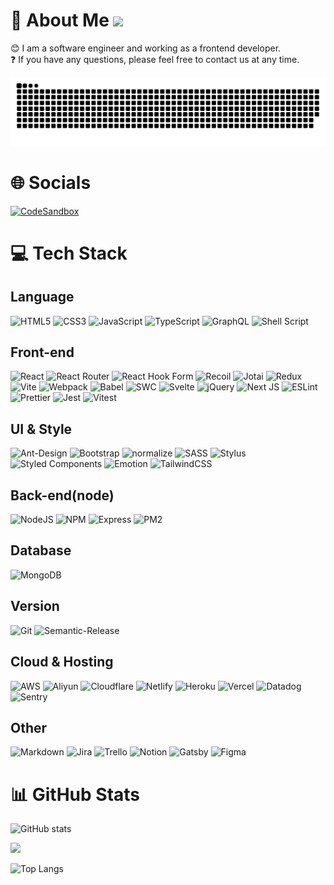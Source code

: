 # 💫 About Me ![](https://visitcount.itsvg.in/api?id=jl917&label=&color=12&icon=5&pretty=true)
😊 I am a software engineer and working as a frontend developer.<br>❓ If you have any questions, please feel free to contact us at any time.

<picture>
  <source media="(prefers-color-scheme: dark)" srcset="https://raw.githubusercontent.com/jl917/jl917/output/github-contribution-grid-snake-dark.svg" />
  <source media="(prefers-color-scheme: light)" srcset="https://raw.githubusercontent.com/jl917/jl917/output/github-contribution-grid-snake.svg" />
  <img alt="github-snake" src="https://raw.githubusercontent.com/jl917/jl917/output/github-contribution-grid-snake.svg" />
</picture>


# 🌐 Socials

[![CodeSandbox](https://img.shields.io/badge/codesandbox-151515?style=for-the-badge&logo=codesandbox&logoColor=white)](https://codesandbox.io/u/jl917) 


# 💻 Tech Stack

## Language

![HTML5](https://img.shields.io/badge/html5-%23E34F26.svg?style=for-the-badge&logo=html5&logoColor=white) ![CSS3](https://img.shields.io/badge/css3-%231572B6.svg?style=for-the-badge&logo=css3&logoColor=white) ![JavaScript](https://img.shields.io/badge/javascript-%23323330.svg?style=for-the-badge&logo=javascript&logoColor=%23F7DF1E) ![TypeScript](https://img.shields.io/badge/typescript-%23007ACC.svg?style=for-the-badge&logo=typescript&logoColor=white) ![GraphQL](https://img.shields.io/badge/-GraphQL-E10098?style=for-the-badge&logo=graphql&logoColor=white) ![Shell Script](https://img.shields.io/badge/shell_script-%23121011.svg?style=for-the-badge&logo=gnu-bash&logoColor=white)

## Front-end

![React](https://img.shields.io/badge/react-%2320232a.svg?style=for-the-badge&logo=react&logoColor=%2361DAFB) ![React Router](https://img.shields.io/badge/react_router-CA4245?style=for-the-badge&logo=react-router&logoColor=white) ![React Hook Form](https://img.shields.io/badge/react_hook_form-EC5990?style=for-the-badge&logo=reacthookform&logoColor=white) ![Recoil](https://img.shields.io/badge/recoil-3578e5?style=for-the-badge&logo=recoil&logoColor=white) ![Jotai](https://img.shields.io/badge/jotai-000?style=for-the-badge&logo=jotai&logoColor=white) ![Redux](https://img.shields.io/badge/redux-%23593d88.svg?style=for-the-badge&logo=redux&logoColor=white) ![Vite](https://img.shields.io/badge/vite-646CFF?style=for-the-badge&logo=vite&logoColor=white) ![Webpack](https://img.shields.io/badge/webpack-%238DD6F9.svg?style=for-the-badge&logo=webpack&logoColor=black) ![Babel](https://img.shields.io/badge/Babel-F9DC3e?style=for-the-badge&logo=babel&logoColor=black) ![SWC](https://img.shields.io/badge/SWC-FFA786?style=for-the-badge&logo=swc&logoColor=black) ![Svelte](https://img.shields.io/badge/svelte-%23f1413d.svg?style=for-the-badge&logo=svelte&logoColor=white) ![jQuery](https://img.shields.io/badge/jquery-%230769AD.svg?style=for-the-badge&logo=jquery&logoColor=white) ![Next JS](https://img.shields.io/badge/Next-black?style=for-the-badge&logo=next.js&logoColor=white) ![ESLint](https://img.shields.io/badge/ESLint-4B3263?style=for-the-badge&logo=eslint&logoColor=white) ![Prettier](https://img.shields.io/badge/prettier-F7B93E?style=for-the-badge&logo=prettier&logoColor=black) ![Jest](https://img.shields.io/badge/jest-C21325?style=for-the-badge&logo=jest&logoColor=white) ![Vitest](https://img.shields.io/badge/vitest-6E9F18?style=for-the-badge&logo=vitest&logoColor=white)

## UI & Style

![Ant-Design](https://img.shields.io/badge/-AntDesign-%230170FE?style=for-the-badge&logo=ant-design&logoColor=white) ![Bootstrap](https://img.shields.io/badge/bootstrap-%23563D7C.svg?style=for-the-badge&logo=bootstrap&logoColor=white) ![normalize](https://img.shields.io/badge/normalize-E3695F.svg?style=for-the-badge&logo=normalizedotcss&logoColor=white) ![SASS](https://img.shields.io/badge/SASS-hotpink.svg?style=for-the-badge&logo=SASS&logoColor=white) ![Stylus](https://img.shields.io/badge/stylus-%23ff6347.svg?style=for-the-badge&logo=stylus&logoColor=white) ![Styled Components](https://img.shields.io/badge/styled--components-DB7093?style=for-the-badge&logo=styled-components&logoColor=white) ![Emotion](https://img.shields.io/badge/emotion-C43BAD?style=for-the-badge&logo=Emotion&logoColor=white) ![TailwindCSS](https://img.shields.io/badge/tailwindcss-%2338B2AC.svg?style=for-the-badge&logo=tailwind-css&logoColor=white)

## Back-end(node)

![NodeJS](https://img.shields.io/badge/node.js-6DA55F?style=for-the-badge&logo=node.js&logoColor=white) ![NPM](https://img.shields.io/badge/NPM-%23000000.svg?style=for-the-badge&logo=npm&logoColor=white) ![Express](https://img.shields.io/badge/express.js-%23404d59.svg?style=for-the-badge&logo=express&logoColor=%2361DAFB) ![PM2](https://img.shields.io/badge/pm2-2B037A?style=for-the-badge&logo=pm2&logoColor=white)

## Database

![MongoDB](https://img.shields.io/badge/MongoDB-%234ea94b.svg?style=for-the-badge&logo=mongodb&logoColor=white)

## Version

![Git](https://img.shields.io/badge/git-f14e32?style=for-the-badge&logo=git&logoColor=white) ![Semantic-Release](https://img.shields.io/badge/semantic--release-000?style=for-the-badge&logo=semver&logoColor=white)

## Cloud & Hosting

![AWS](https://img.shields.io/badge/AWS-%23FF9900.svg?style=for-the-badge&logo=amazon-aws&logoColor=white) ![Aliyun](https://img.shields.io/badge/Aliyun-FF6A00.svg?style=for-the-badge&logo=alibaba-cloud&logoColor=white) ![Cloudflare](https://img.shields.io/badge/Cloudflare-F38020?style=for-the-badge&logo=Cloudflare&logoColor=white) ![Netlify](https://img.shields.io/badge/netlify-%23000000.svg?style=for-the-badge&logo=netlify&logoColor=#00C7B7) ![Heroku](https://img.shields.io/badge/heroku-%23430098.svg?style=for-the-badge&logo=heroku&logoColor=white) ![Vercel](https://img.shields.io/badge/vercel-%23000000.svg?style=for-the-badge&logo=vercel&logoColor=white) ![Datadog](https://img.shields.io/badge/datadog-%23632CA6.svg?style=for-the-badge&logo=datadog&logoColor=white) ![Sentry](https://img.shields.io/badge/sentry-362D59?style=for-the-badge&logo=sentry&logoColor=white)

## Other

![Markdown](https://img.shields.io/badge/markdown-%23000000.svg?style=for-the-badge&logo=markdown&logoColor=white) ![Jira](https://img.shields.io/badge/jira-%230A0FFF.svg?style=for-the-badge&logo=jira&logoColor=white) ![Trello](https://img.shields.io/badge/Trello-%23026AA7.svg?style=for-the-badge&logo=Trello&logoColor=white) ![Notion](https://img.shields.io/badge/Notion-%23000000.svg?style=for-the-badge&logo=notion&logoColor=white) ![Gatsby](https://img.shields.io/badge/Gatsby-%23663399.svg?style=for-the-badge&logo=gatsby&logoColor=white) ![Figma](https://img.shields.io/badge/figma-F24E1E?style=for-the-badge&logo=figma&logoColor=white)


# 📊 GitHub Stats

![GitHub stats](https://github-readme-stats.vercel.app/api?username=jl917&count_private=true&show_icons=true&theme=vue-dark)

![](https://github-readme-streak-stats.herokuapp.com/?user=jl917&theme=vue-dark&hide_border=false)

![Top Langs](https://github-readme-stats.vercel.app/api/top-langs/?username=jl917&count_private=true&show_icons=true&theme=vue-dark&layout=compact)
